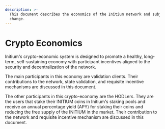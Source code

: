 ```yaml
---
description: >-
  This document describes the economics of the Initium network and subjected to
  change.
---
```


# Crypto Economics

&#x20;Initium's crypto-economic system is designed to promote a healthy, long-term, self-sustaining economy with participant incentives aligned to the security and decentralization of the network.&#x20;

The main participants in this economy are validation clients. Their contributions to the network, state validation, and requisite incentive mechanisms are discussed in this document.&#x20;

The other participants in this crypto-economy are the HODLers. They are the users that stake their INITIUM coins in Initium's staking pools and receive an annual percentage yield (APY) for staking their coins and reducing the free supply of the INITIUM in the market. Their contribution to the network and requisite incentive mechanism are discussed in this document.&#x20;

###

